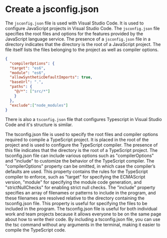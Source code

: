 # Create a jsconfig.json

The `jsconfig.json` file is used with Visual Studio Code. It is used to configure JavaScript projects in Visual Studio Code. The `jsconfig.json` file specifies the root files and options for the features provided by the JavaScript language service. The presence of a `jsconfig.json` file in a directory indicates that the directory is the root of a JavaScript project. The file itself lists the files belonging to the project as well as compiler options.

```json
{
  "compilerOptions": {
  "target": "es6",
  "module": "es6",
  "allowSyntheticDefaultImports": true,
  "baseUrl": ".",
  "paths": {
    "@/*": ["src/*"]
    }
  },
  "exclude":["node_modules"]
}
```

There is also a `tsconfig.json` file that configures Typescript in Visual Studio Code and it's structure is similar.

The tsconfig.json file is used to specify the root files and compiler options required to compile a TypeScript project. It is placed in the root of the project and is used to configure the TypeScript compiler. The presence of this file indicates that the directory is the root of a TypeScript project. The tsconfig.json file can include various options such as "compilerOptions" and "include" to customize the behavior of the TypeScript compiler. The "compilerOptions" property can be omitted, in which case the compiler’s defaults are used. This property contains the rules for the TypeScript compiler to enforce, such as "target" for specifying the ECMAScript version, "module" for specifying the module code generation, and "strictNullChecks" for enabling strict null checks. The "include" property specifies an array of filenames or patterns to include in the program, and these filenames are resolved relative to the directory containing the tsconfig.json file. This property is useful for specifying the files to be included in the program. The tsconfig.json file is useful for both individual work and team projects because it allows everyone to be on the same page about how to write their code. By including a tsconfig.json file, you can use the tsc command without any arguments in the terminal, making it easier to compile the TypeScript code.
